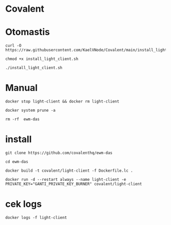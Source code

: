 # Covalent
# Otomastis
```
curl -O https://raw.githubusercontent.com/KaelVNode/Covalent/main/install_light_client.sh
```
```
chmod +x install_light_client.sh
```
```
./install_light_client.sh
```

# Manual
```
docker stop light-client && docker rm light-client
```

```
docker system prune -a
```


```
rm -rf  ewm-das
```

# install
```
git clone https://github.com/covalenthq/ewm-das
```

```
cd ewm-das
```
```
docker build -t covalent/light-client -f Dockerfile.lc .
```
```
docker run -d --restart always --name light-client -e PRIVATE_KEY="GANTI_PRIVATE_KEY_BURNER" covalent/light-client
```
# cek logs
```
docker logs -f light-client
```
